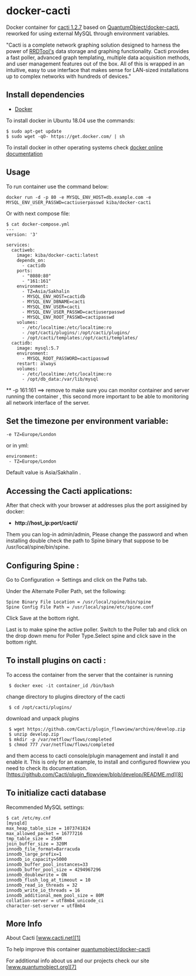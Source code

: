 # docker-cacti

Docker container for [cacti 1.2.7][3] based on [QuantumObject/docker-cacti][5], reworked for using external MySQL through environment variables.

"Cacti is a complete network graphing solution designed to harness the power of [RRDTool's][6] data storage and graphing functionality. Cacti provides a fast poller, advanced graph templating, multiple data acquisition methods, and user management features out of the box. All of this is wrapped in an intuitive, easy to use interface that makes sense for LAN-sized installations up to complex networks with hundreds of devices."

## Install dependencies

  - [Docker][2]

To install docker in Ubuntu 18.04 use the commands:

    $ sudo apt-get update
    $ sudo wget -qO- https://get.docker.com/ | sh

 To install docker in other operating systems check [docker online documentation][4]

## Usage

To run container use the command below:

    docker run -d -p 80 -e MYSQL_ENV_HOST=db.example.com -e MYSQL_ENV_USER_PASSWD=cactiuserpasswd kiba/docker-cacti

Or with next compose file:

    $ cat docker-compose.yml
    ---
    version: '3'
    
    services:
      cactiweb:
        image: kiba/docker-cacti:latest
        depends_on:
          - cactidb
        ports:
          - "8080:80"
          - "161:161"
        environment:
          - TZ=Asia/Sakhalin
          - MYSQL_ENV_HOST=cactidb
          - MYSQL_ENV_DBNAME=cacti
          - MYSQL_ENV_USER=cacti
          - MYSQL_ENV_USER_PASSWD=cactiuserpasswd
          - MYSQL_ENV_ROOT_PASSWD=cactipasswd
        volumes:
          - /etc/localtime:/etc/localtime:ro
          - /opt/cacti/plugins/:/opt/cacti/plugins/
          - /opt/cacti/templates:/opt/cacti/templates/
      cactidb:
        image: mysql:5.7
        environment:
          - MYSQL_ROOT_PASSWORD=cactipasswd
        restart: always
        volumes:
          - /etc/localtime:/etc/localtime:ro
          - /opt/db_data:/var/lib/mysql

** -p 161:161  ==> remove to make sure you can monitor container and server running the container , this second more important to be able to monitoring all network interface of the server.

## Set the timezone per environment variable:

    -e TZ=Europe/London
  
or in yml:

    environment:
     - TZ=Europe/London
   
Default value is Asia/Sakhalin .

## Accessing the Cacti applications:

After that check with your browser at addresses plus the port assigined by docker:

  - **http://host_ip:port/cacti/**

Them you can log-in admin/admin, Please change the password and when installing double check the path to Spine binary that suppose to be /usr/local/spine/bin/spine. 

## Configuring Spine :

Go to Configuration -> Settings and click on the Paths tab.

Under the Alternate Poller Path, set the following:


    Spine Binary File Location = /usr/local/spine/bin/spine
    Spine Config File Path = /usr/local/spine/etc/spine.conf

Click Save at the bottom right.

Last is to make spine the active poller. Switch to the Poller tab and click on the drop down menu for Poller Type.Select spine and click save in the bottom right.


## To install plugins on cacti :

To access the container from the server that the container is running

     $ docker exec -it container_id /bin/bash

change directory to plugins directory of the cacti  

     $ cd /opt/cacti/plugins/

download and unpack plugins

     $ wget https://github.com/Cacti/plugin_flowview/archive/develop.zip
     $ unzip develop.zip
     $ mkdir -p /var/netflow/flows/completed
     $ chmod 777 /var/netflow/flows/completed

and them access to cacti console/plugin management and install it and enable it. This is only for an example, to install and configured flowview you need to check its documentation.  [https://github.com/Cacti/plugin_flowview/blob/develop/README.md][8]

## To initialize cacti database

Recommended MySQL settings:

    $ cat /etc/my.cnf
    [mysqld]
    max_heap_table_size = 1073741824
    max_allowed_packet = 16777216
    tmp_table_size = 256M
    join_buffer_size = 320M
    innodb_file_format=Barracuda
    innodb_large_prefix=1
    innodb_io_capacity=5000
    innodb_buffer_pool_instances=33
    innodb_buffer_pool_size = 4294967296
    innodb_doublewrite = ON
    innodb_flush_log_at_timeout = 10
    innodb_read_io_threads = 32
    innodb_write_io_threads = 16
    innodb_additional_mem_pool_size = 80M
    collation-server = utf8mb4_unicode_ci
    character-set-server = utf8mb4

## More Info

About Cacti [www.cacti.net][1]

To help improve this container [quantumobject/docker-cacti][5]

For additional info about us and our projects check our site [www.quantumobject.org][7]

[1]:http://www.cacti.net/
[2]:https://www.docker.com
[3]:http://www.cacti.net/
[4]:http://docs.docker.com
[5]:https://github.com/QuantumObject/docker-cacti
[6]:http://oss.oetiker.ch/rrdtool
[7]:https://www.quantumobject.org/
[8]:https://github.com/Cacti/plugin_flowview/blob/develop/README.md
